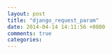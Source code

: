 ```yaml
---
layout: post
title: "django_request_param"
date: 2014-04-14 14:11:56 +0800
comments: true
categories: 
---
```

